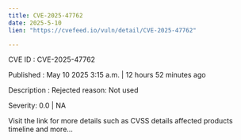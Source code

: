 ```yaml
---
title: CVE-2025-47762
date: 2025-5-10
lien: "https://cvefeed.io/vuln/detail/CVE-2025-47762"

---
```


CVE ID : CVE-2025-47762

Published :  May 10
2025
3:15 a.m. | 12 hours
52 minutes ago

Description : Rejected reason: Not used

Severity: 0.0 | NA

Visit the link for more details
such as CVSS details
affected products
timeline
and more...
